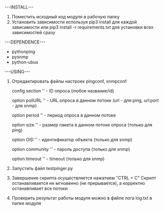 ---INSTALL---
1) Поместить исходный код модуля в рабочую папку
2) Установить зависимости используя pip3 install для каждой зависимости или pip3 install -r requirements.txt для установки всех зависимостей сразу

---DEPENDENCE---
 - pythonping
 - pysnmp
 - python-ubus

---USING---
1) Отредактировать файлы настроек pingconf, snmpconf

   
    config section '<value>' - ID опроса (любое название/id)

   
    option pollURL '<value>' - URL опроса в данном потоке (url - для ping, url:port - для snmp)
   
    option period '<value>' - период опроса в данном потоке
   
    option size '<value>' - размер пакета в данном потоке опроса (только для ping)
   
    option OID '<value>' - идентификатор объекта (только для snmp)
   
    option community '<value>' - пароль доступа (только для snmp)
   
    option timeout '<value>' - timeout (только для snmp)

2) Запустить файл testpinger.py
3) Завершение скрипта осуществляется нажатием "CTRL + C"
    Скрипт останавливается не мгновенно (не прерывается), а корректно останавливает все потоки
4) Проверить результат работы модуля можно в файле лога log.txt в папке модуля
